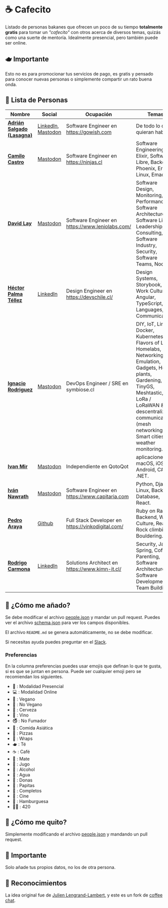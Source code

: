 # ☕ Cafecito

Listado de personas bakanes que ofrecen un poco de su tiempo **totalmente gratis** para tomar un _"cafecito"_ con otros acerca de diversos temas, quizás como una suerte de mentoría. Idealmente presencial, pero también puede ser online.

## 🫖 Importante

Esto no es para promocionar tus servicios de pago, es gratis y pensado para conocer nuevas personas
o simplemente compartir un rato buena onda.

## 🍪 Lista de Personas

|Nombre|Social|Ocupación|Temas|Ubicación|Preferencias|
|---|---|---|---|---|---|
|**[Adrián Salgado (Lasagna)](https://devschile.slack.com/team/U0RA46KCP)**|[LinkedIn](https://www.linkedin.com/in/salgadoadrian/), [Mastodon](https://devschile.social/@lasagnaandroid)|Software Engineer en https://gowish.com|De todo lo que quieran hablar.|Copenhagen / Dinamarca 🇩🇰|💻, 🚭|
|**[Camilo Castro](https://devschile.slack.com/team/U0SCJ8831)**|[Mastodon](https://genserver.social/clsource)|Software Engineer en https://ninjas.cl|Software Engineering, Elixir, Software Libre, Backend, Phoenix, Erlang, Linux, Emacs.|V Región / Chile 🇨🇱|🌱, 🫖, 🍜, 👥, 💻|
|**[David Lay](https://devschile.slack.com/team/U0U9FBTK3)**|[Mastodon](https://devschile.social/@davidlaym)|Software Engineer en https://www.leniolabs.com/|Software Design, Monitoring, Performance, Software Architecture, Software Libre, Leadership, Consulting, Software Industry, Security, Software Teams, Node.js.|Santiago / Chile 🇨🇱|👥, 💻, 🤖, 🏡, 🔨, 🧰, 🪚|
|**[Héctor Palma Téllez](https://calendar.google.com/calendar/u/0/appointments/schedules/AcZssZ2V_tFtUn7UZnDuyL_mk79FGM9uydaE0K1xAvbD2unotJlBC4pvBfNsCe65AqUfK2gGAf5qee7X)**|[LinkedIn](https://www.linkedin.com/in/hectorpalmatellez/)|Design Engineer en https://devschile.cl/|Design Systems, Storybook, Work Culture, Angular, TypeScript, Languages, Communication.|Santiago / Chile 🇨🇱|🌱, 🫖, 🍜, 👥, 💻, 🚭|
|**[Ignacio Rodriguez](https://devschile.slack.com/team/UUU97K0TG)**|[Mastodon](https://devschile.slack.com/team/n0m34cu3rd0d37u53r)|DevOps Engineer / SRE en symbiose.cl|DIY, IoT, Linux, Docker, Kubernetes, Flavors of Linux, Homelabs, Networking, Emulation, Gadgets, House plants, Gardening, TinyGS, Meshtastic, LoRa / LoRaWAN & descentralized communications (mesh networking), Smart cities and weather monitoring.|Santiago / Chile 🇨🇱|🍖, 🍺, 🍩, 🍔, 🌭, 🍕, 🥂, 🚭, 🌯, 🍜, 🫖, 💻|
|**[Ivan Mir](https://devschile.slack.com/team/UDBJAJTCL)**|[Mastodon](https://mas.to/@ivmirx)|Independiente en QotoQot|aplicaciones, macOS, iOS, Android, C#, .NET.|Valdivia / Chile 🇨🇱|👥, 💻|
|**[Iván Nawrath](https://devschile.slack.com/team/U3XP842H1)**|[Mastodon](https://devschile.slack.com/team/U3XP842H1)|Software Engineer en https://www.capitaria.com|Python, Django, Linux, Backend, Database, React.|Concepción / Chile 🇨🇱|🍖, 🍺, 🍩, 🍔, 🌭, 🍕, 🥂, 🚭, 🌯, 🍜|
|**[Pedro Araya](https://devschile.slack.com/team/U0SCJ8831)**|[Github](https://github.com/pedroFP)|Full Stack Developer en https://vinkodigital.com/|Ruby on Rails, Backend, Work Culture, React, Rock climbing / Bouldering.|Lisboa / Portugal 🇵🇹|🍕, 🧗‍♂️, 🍜, 💻, 🥂|
|**[Rodrigo Carmona](https://devschile.slack.com/team/U8N65AW3Z)**|[LinkedIn](https://www.linkedin.com/in/rcarmonad/)|Solutions Architect en https://www.kimn-it.cl/|Security, Java, Spring, Coffee, Parenting, Software Architecture, Software Development, Team Building.|Santiago / Chile 🇨🇱|👥, 💻, 🍺, 🚭, 🍕, 🫖, ☕, 🌭|

## 🍰 ¿Cómo me añado?

Se debe modificar el archivo [people.json](https://github.com/devschile/cafecito/blob/main/people.json) y mandar un pull request. Puedes ver el archivo [schema.json](https://github.com/devschile/cafecito/blob/main/schema.json) para ver los campos disponibles.

El archivo `README.md` se genera automáticamente, no se debe modificar.

Si necesitas ayuda puedes preguntar en el [Slack](https://join.slack.com/t/devschile/shared_invite/zt-28po3lsc2-XZd7gJzd_sKl6RJqnYqFkw).

### Preferencias

En la columna preferencias puedes usar emojis que definan lo que te gusta, si es que se juntan en persona.
Puede ser cualquier emoji pero se recomiendan los siguientes.

- 👥 : Modalidad Presencial
- 💻 : Modalidad Online
- 🌱 : Vegano
- 🍖 : No Vegano
- 🍺 : Cerveza
- 🍷 : Vino
- 🚭 : No Fumador
- 🍜 : Comida Asiática
- 🍕 : Pizzas
- 🌯 : Wraps
- 🫖 : Té
- ☕ : Café
- 🧉 : Mate
- 🍹 : Jugo
- 🥂 : Alcohol
- 🚰 : Agua
- 🍩 : Donas
- 🍟 : Papitas
- 🌭 : Completos
- 🍿 : Cine
- 🍔 : Hamburguesa
- 😶‍🌫️ : 420
  

## 🌿 ¿Cómo me quito?

Simplemente modificando el archivo [people.json](https://github.com/devschile/cafecito/blob/main/people.json) y mandando un pull request.

## 🧉 Importante

Solo añade tus propios datos, no los de otra persona.

## 🌱 Reconocimientos

La idea original fue de [Julien Lengrand-Lambert.](https://www.linkedin.com/in/julienlengrand/)
y este es un fork de [coffee chat](https://github.com/fharper/coffeechat/tree/main).
